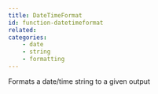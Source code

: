 ```yaml
---
title: DateTimeFormat
id: function-datetimeformat
related:
categories:
    - date
    - string
    - formatting
---
```


Formats a date/time string to a given output